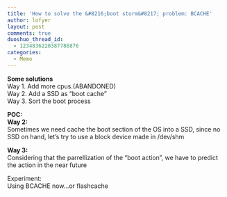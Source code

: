 ```yaml
---
title: 'How to solve the &#8216;boot storm&#8217; problem: BCACHE'
author: lofyer
layout: post
comments: true
duoshuo_thread_id:
  - 1234836220387786876
categories:
  - Memo
---
```

**Some solutions**  
Way 1. Add more cpus.(ABANDONED)  
Way 2. Add a SSD as &#8220;boot cache&#8221;  
Way 3. Sort the boot process

**POC:**  
**Way 2:**  
Sometimes we need cache the boot section of the OS into a SSD, since no SSD on hand, let&#8217;s try to use a block device made in /dev/shm

**Way 3:**  
Considering that the parrellization of the &#8220;boot action&#8221;, we have to predict the action in the near future

Experiment:  
Using BCACHE now&#8230;or flashcache